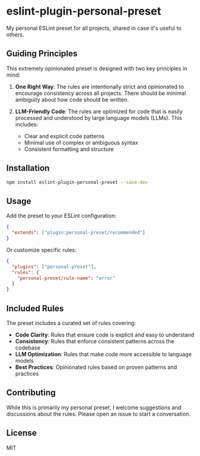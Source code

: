 # eslint-plugin-personal-preset

My personal ESLint preset for all projects, shared in case it's useful to others.

## Guiding Principles

This extremely opinionated preset is designed with two key principles in mind:

1. **One Right Way**: The rules are intentionally strict and opinionated to encourage consistency across all projects. There should be minimal ambiguity about how code should be written.

2. **LLM-Friendly Code**: The rules are optimized for code that is easily processed and understood by large language models (LLMs). This includes:
   - Clear and explicit code patterns
   - Minimal use of complex or ambiguous syntax
   - Consistent formatting and structure

## Installation

```bash
npm install eslint-plugin-personal-preset --save-dev
```

## Usage

Add the preset to your ESLint configuration:

```json
{
  "extends": ["plugin:personal-preset/recommended"]
}
```

Or customize specific rules:

```json
{
  "plugins": ["personal-preset"],
  "rules": {
    "personal-preset/rule-name": "error"
  }
}
```

## Included Rules

The preset includes a curated set of rules covering:

- **Code Clarity**: Rules that ensure code is explicit and easy to understand
- **Consistency**: Rules that enforce consistent patterns across the codebase
- **LLM Optimization**: Rules that make code more accessible to language models
- **Best Practices**: Opinionated rules based on proven patterns and practices

## Contributing

While this is primarily my personal preset, I welcome suggestions and discussions about the rules. Please open an issue to start a conversation.

## License

MIT

